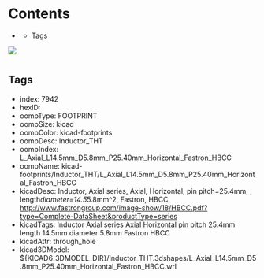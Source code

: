 



Contents
========

* [](#)
	* [Tags](#tags)
  
![][im]
# 

## Tags

- index: 7942
- hexID: 
- oompType: FOOTPRINT
- oompSize: kicad
- oompColor: kicad-footprints
- oompDesc: Inductor_THT
- oompIndex: L_Axial_L14.5mm_D5.8mm_P25.40mm_Horizontal_Fastron_HBCC
- oompName: kicad-footprints/Inductor_THT/L_Axial_L14.5mm_D5.8mm_P25.40mm_Horizontal_Fastron_HBCC
- kicadDesc: Inductor, Axial series, Axial, Horizontal, pin pitch=25.4mm, , length*diameter=14.5*5.8mm^2, Fastron, HBCC, http://www.fastrongroup.com/image-show/18/HBCC.pdf?type=Complete-DataSheet&productType=series
- kicadTags: Inductor Axial series Axial Horizontal pin pitch 25.4mm  length 14.5mm diameter 5.8mm Fastron HBCC
- kicadAttr: through_hole
- kicad3DModel: ${KICAD6_3DMODEL_DIR}/Inductor_THT.3dshapes/L_Axial_L14.5mm_D5.8mm_P25.40mm_Horizontal_Fastron_HBCC.wrl



[im]: image.png
